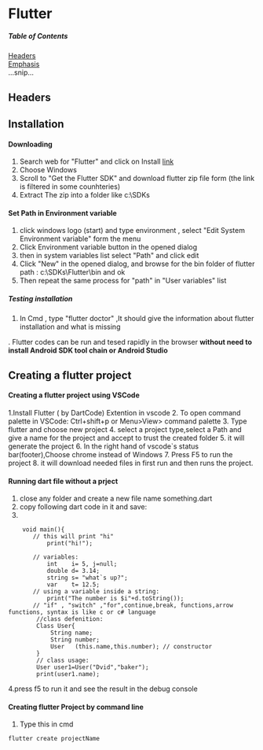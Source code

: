 # Flutter

##### Table of Contents  
[Headers](#headers)  
[Emphasis](#emphasis)  
...snip...    
<a name="headers"/>
## Headers

## Installation
#### Downloading
1. Search web for "Flutter" and click on Install [link](https://docs.flutter.dev/get-started/install)
2. Choose Windows
3. Scroll to "Get the Flutter SDK" and download flutter zip file form (the link is filtered in some counhteries)
4. Extract The zip into a folder like c:\SDKs

#### Set Path in Environment variable
1. click windows logo (start) and type environment , select "Edit System Environment variable" form the menu
2. Click Environment variable button in the opened dialog
3. then in system variables list select "Path" and click edit
4. Click "New" in the opened dialog, and browse for the bin folder of flutter path : c:\SDKs\Flutter\bin and ok
5. Then repeat the same process for "path" in "User variables" list

##### Testing installation
1. In Cmd , type "flutter doctor" ,It should give the information about flutter installation and what is missing

. Flutter codes can be run and tesed rapidly in the browser **without need to install Android SDK tool chain or Android Studio**

## Creating a flutter project

#### Creating a flutter project using VSCode 

1.Install Flutter ( by DartCode) Extention in vscode
2. To open command palette in VSCode: Ctrl+shift+p or Menu>View> command palette
3. Type flutter and choose new project
4. select a project type,select a Path and give a name for the project and accept to trust the created folder
5. it will generate the project 
6. In the right hand of vscode`s status bar(footer),Choose chrome instead of Windows
7. Press F5 to run the project
8. it will download needed files in first run and then runs the project.

#### Running dart file without a prject
1. close any folder and create a new file name something.dart
2. copy following dart code in it and save:
3.
```
    void main(){
       // this will print "hi"
           print("hi!");

       // variables:
           int    i= 5, j=null;
           double d= 3.14;
           string s= "what`s up?";
           var    t= 12.5;
       // using a variable inside a string:
           print("The number is $i"+d.toString());
       // "if" , "switch" ,"for",continue,break, functions,arrow functions, syntax is like c or c# language
        //class defenition:
        Class User{
            String name;
            String number;
            User   (this.name,this.number); // constructor
        }
        // class usage:
        User user1=User("Dvid","baker");
        print(user1.name);
```
4.press f5 to run it and see the result in the debug console

#### Creating flutter Project by command line
1. Type this in cmd
```
flutter create projectName
```
